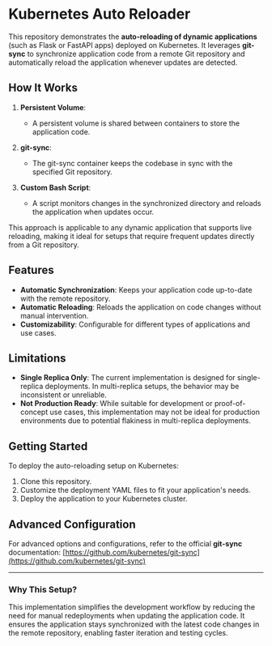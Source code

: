 # Kubernetes Auto Reloader

This repository demonstrates the **auto-reloading of dynamic applications** (such as Flask or FastAPI apps) deployed on Kubernetes. It leverages **git-sync** to synchronize application code from a remote Git repository and automatically reload the application whenever updates are detected.

## How It Works
1. **Persistent Volume**:
   - A persistent volume is shared between containers to store the application code.

2. **git-sync**:
   - The git-sync container keeps the codebase in sync with the specified Git repository.

3. **Custom Bash Script**:
   - A script monitors changes in the synchronized directory and reloads the application when updates occur.

This approach is applicable to any dynamic application that supports live reloading, making it ideal for setups that require frequent updates directly from a Git repository.

## Features
- **Automatic Synchronization**: Keeps your application code up-to-date with the remote repository.
- **Automatic Reloading**: Reloads the application on code changes without manual intervention.
- **Customizability**: Configurable for different types of applications and use cases.

## Limitations
- **Single Replica Only**: The current implementation is designed for single-replica deployments. In multi-replica setups, the behavior may be inconsistent or unreliable.
- **Not Production Ready**: While suitable for development or proof-of-concept use cases, this implementation may not be ideal for production environments due to potential flakiness in multi-replica deployments.

## Getting Started
To deploy the auto-reloading setup on Kubernetes:
1. Clone this repository.
2. Customize the deployment YAML files to fit your application's needs.
3. Deploy the application to your Kubernetes cluster.

## Advanced Configuration
For advanced options and configurations, refer to the official **git-sync** documentation:
[https://github.com/kubernetes/git-sync](https://github.com/kubernetes/git-sync)

---

### Why This Setup?
This implementation simplifies the development workflow by reducing the need for manual redeployments when updating the application code. It ensures the application stays synchronized with the latest code changes in the remote repository, enabling faster iteration and testing cycles.
